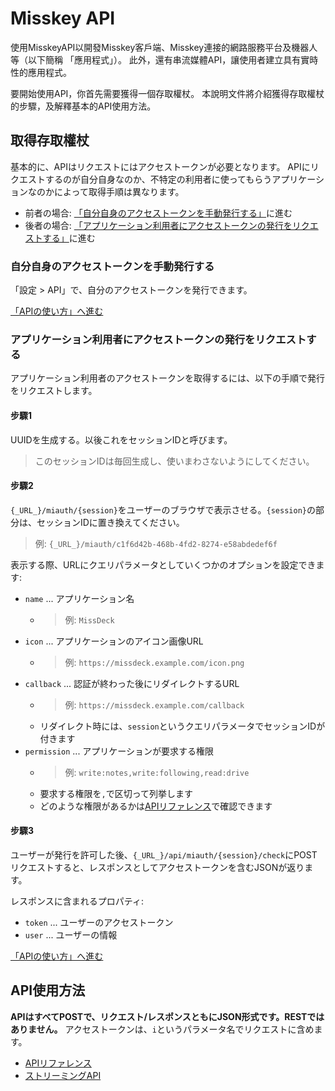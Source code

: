 # Misskey API

使用MisskeyAPI以開發Misskey客戶端、Misskey連接的網路服務平台及機器人等（以下簡稱 「應用程式」）。 此外，還有串流媒體API，讓使用者建立具有實時性的應用程式。

要開始使用API​​，你首先需要獲得一個存取權杖。 本說明文件將介紹獲得存取權杖的步驟，及解釋基本的API使用方法。

## 取得存取權杖
基本的に、APIはリクエストにはアクセストークンが必要となります。 APIにリクエストするのが自分自身なのか、不特定の利用者に使ってもらうアプリケーションなのかによって取得手順は異なります。

* 前者の場合: [「自分自身のアクセストークンを手動発行する」](#自分自身のアクセストークンを手動発行する)に進む
* 後者の場合: [「アプリケーション利用者にアクセストークンの発行をリクエストする」](#アプリケーション利用者にアクセストークンの発行をリクエストする)に進む

### 自分自身のアクセストークンを手動発行する
「設定 > API」で、自分のアクセストークンを発行できます。

[「APIの使い方」へ進む](#API使用方法)

### アプリケーション利用者にアクセストークンの発行をリクエストする
アプリケーション利用者のアクセストークンを取得するには、以下の手順で発行をリクエストします。

#### 步驟1

UUIDを生成する。以後これをセッションIDと呼びます。

> このセッションIDは毎回生成し、使いまわさないようにしてください。

#### 步驟2

`{_URL_}/miauth/{session}`をユーザーのブラウザで表示させる。`{session}`の部分は、セッションIDに置き換えてください。
> 例: `{_URL_}/miauth/c1f6d42b-468b-4fd2-8274-e58abdedef6f`

表示する際、URLにクエリパラメータとしていくつかのオプションを設定できます:
* `name` ... アプリケーション名
    * > 例: `MissDeck`
* `icon` ... アプリケーションのアイコン画像URL
    * > 例: `https://missdeck.example.com/icon.png`
* `callback` ... 認証が終わった後にリダイレクトするURL
    * > 例: `https://missdeck.example.com/callback`
    * リダイレクト時には、`session`というクエリパラメータでセッションIDが付きます
* `permission` ... アプリケーションが要求する権限
    * > 例: `write:notes,write:following,read:drive`
    * 要求する権限を`,`で区切って列挙します
    * どのような権限があるかは[APIリファレンス](/api-doc)で確認できます

#### 步驟3
ユーザーが発行を許可した後、`{_URL_}/api/miauth/{session}/check`にPOSTリクエストすると、レスポンスとしてアクセストークンを含むJSONが返ります。

レスポンスに含まれるプロパティ:
* `token` ... ユーザーのアクセストークン
* `user` ... ユーザーの情報

[「APIの使い方」へ進む](#API使用方法)

## API使用方法
**APIはすべてPOSTで、リクエスト/レスポンスともにJSON形式です。RESTではありません。** アクセストークンは、`i`というパラメータ名でリクエストに含めます。

* [APIリファレンス](/api-doc)
* [ストリーミングAPI](./stream)

